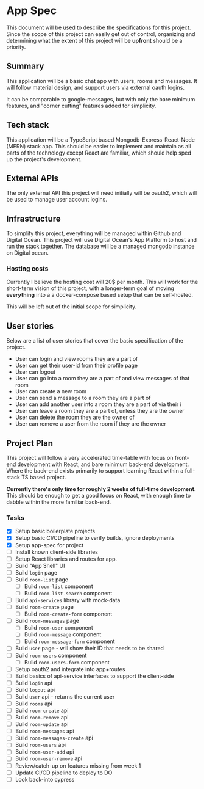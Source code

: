 # App Spec

This document will be used to describe the specifications for this project. Since
the scope of this project can easily get out of control, organizing and determining
what the extent of this project will be **upfront** should be a priority.

## Summary

This application will be a basic chat app with users, rooms and messages.
It will follow material design, and support users via external oauth logins.

It can be comparable to google-messages, but with only the bare minimum features,
and "corner cutting" features added for simplicity.

## Tech stack

This application will be a TypeScript based Mongodb-Express-React-Node (MERN) stack app.
This should be easier to implement and maintain as all parts of the technology except
React are familiar, which should help sped up the project's development.

## External APIs

The only external API this project will need initially will be oauth2, which will
be used to manage user account logins.

## Infrastructure

To simplify this project, everything will be managed within Github and Digital Ocean.
This project will use Digital Ocean's App Platform to host and run the stack together.
The database will be a managed mongodb instance on Digital ocean.

### Hosting costs

Currently I believe the hosting cost will 20$ per month. This will work
for the short-term vision of this project, with a longer-term goal of moving
**everything** into a a docker-compose based setup that can be self-hosted.

This will be left out of the initial scope for simplicity.

## User stories

Below are a list of user stories that cover the basic specification of the project.

- User can login and view rooms they are a part of
- User can get their user-id from their profile page
- User can logout
- User can go into a room they are a part of and view messages of that room
- User can create a new room
- User can send a message to a room they are a part of
- User can add another user into a room they are a part of via their i
- User can leave a room they are a part of, unless they are the owner
- User can delete the room they are the owner of
- User can remove a user from the room if they are the owner

## Project Plan

This project will follow a very accelerated time-table with focus on front-end
development with React, and bare minimum back-end development. Where the back-end
exists primarily to support learning React within a full-stack TS based project.

**Currently there's only time for roughly 2 weeks of full-time development.**
This should be enough to get a good focus on React, with enough time to dabble
within the more familiar back-end.

### Tasks

- [x] Setup basic boilerplate projects
- [x] Setup basic CI/CD pipeline to verify builds, ignore deployments
- [x] Setup app-spec for project
- [ ] Install known client-side libraries
- [ ] Setup React libraries and routes for app.
- [ ] Build "App Shell" UI
- [ ] Build `login` page
- [ ] Build `room-list` page
  - [ ] Build `room-list` component
  - [ ] Build `room-list-search` component
- [ ] Build `api-services` library with mock-data
- [ ] Build `room-create` page
  - [ ] Build `room-create-form` component
- [ ] Build `room-messages` page
  - [ ] Build `room-user` component
  - [ ] Build `room-message` component
  - [ ] Build `room-message-form` component
- [ ] Build `user` page - will show their ID that needs to be shared
- [ ] Build `room-users` component
  - [ ] Build `room-users-form` component
- [ ] Setup oauth2 and integrate into app+routes
- [ ] Build basics of api-service interfaces to support the client-side
- [ ] Build `login` api
- [ ] Build `logout` api
- [ ] Build `user` api - returns the current user
- [ ] Build `rooms` api
- [ ] Build `room-create` api
- [ ] Build `room-remove` api
- [ ] Build `room-update` api
- [ ] Build `room-messages` api
- [ ] Build `room-messages-create` api
- [ ] Build `room-users` api
- [ ] Build `room-user-add` api
- [ ] Build `room-user-remove` api
- [ ] Review/catch-up on features missing from week 1
- [ ] Update CI/CD pipeline to deploy to DO
- [ ] Look back-into cypress
